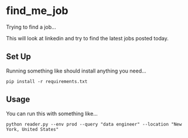 # find_me_job
Trying to find a job...

This will look at linkedin and try to find the latest jobs posted today.

## Set Up
Running something like should install anything you need...
```
pip install -r requirements.txt
```

## Usage
You can run this with something like...
```
python reader.py --env prod --query "data engineer" --location "New York, United States"
```
